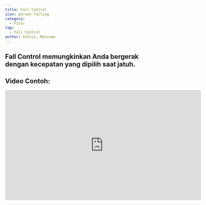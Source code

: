 ```yaml
---
title: Fall Control
icon: person-falling
category:
  - Fitur
tag:
  - Fall Control
author: Schvis, Natsume
---
```


## Fall Control memungkinkan Anda bergerak dengan kecepatan yang dipilih saat jatuh.

## Video Contoh:

<iframe width="640" height="360" src="https://www.youtube.com/embed/BHiabtwSSNc?list=PL5eI1Tb64p56g27qfYk7VuFTz4FK6YrKa" title="Korepi - Fall Control" frameborder="0" allow="accelerometer; autoplay; clipboard-write; encrypted-media; gyroscope; picture-in-picture; web-share" allowfullscreen></iframe>